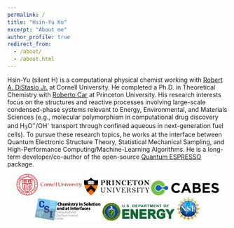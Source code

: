 ```yaml
---
permalink: /
title: "Hsin-Yu Ko"
excerpt: "About me"
author_profile: true
redirect_from: 
  - /about/
  - /about.html
---
```


Hsin-Yu (silent H) is a computational physical chemist working with <u><a href="http://distasio.chem.cornell.edu/RAD.html">Robert A. DiStasio Jr.</a></u> at Cornell University.
He completed a Ph.D. in Theoretical Chemistry with <u><a href="https://chemistry.princeton.edu/faculty/car">Roberto Car</a></u> at Princeton University.
His research interests focus on the structures and reactive processes involving large-scale condensed-phase systems relevant to Energy, Environmental, and Materials Sciences
(e.g., molecular polymorphism in computational drug discovery and H<sub>3</sub>O<sup>+</sup>/OH<sup>-</sup> transport through confined aqueous in next-generation fuel cells).
To pursue these research topics, he works at the interface between Quantum Electronic Structure Theory, Statistical Mechanical Sampling, and High-Performance Computing/Machine-Learning Algorithms.
He is a long-term developer/co-author of the open-source <u><a href="https://www.quantum-espresso.org/">Quantum ESPRESSO</a></u> package.

<!-- He has developed a number of high-performance electronic structure algorithms (e.g., SeA) to enable routine use of hybrid DFT for large-scale condensed-phase systems containing more than 1,000 atoms. -->
<!-- In addition to theoretical/algorithmic developments, Hsin-Yu also applies machine-learning techniques to investigate condensed-phase systems with even more extended length- and time-scales to allow more realistic modeling towards mesoscopic experimental conditions. -->

<p align="center">
<img src='images/CU_logo.svg' width="150">
<img src='images/PU-300x82.png' width="150">
<img src='images/cabes_logo.png' width="155">
<img src='images/CSI-logo-final.png' width="150">
<img src='images/DOE_Logo.png' width="165">
<img src='images/NSF_4-Color_bitmap_Logo_thumb.jpg' width="55">
<!-- <img src='https://ccsc.princeton.edu/wp-content/uploads/2019/04/PU-300x82.png' width="200"> -->
<!-- <img src='https://galligroup.uchicago.edu/images/sponsors/DOE_Logo.png' width="230"> -->
<!-- <img src='https://ccsc.princeton.edu/wp-content/uploads/2019/04/CSI-logo-final.png' width="200"> -->
</p>
